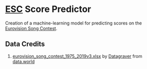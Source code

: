 #   [ESC](https://eurovision.tv/) Score Predictor

Creation of a machine-learning model for predicting scores on the [Eurovision Song Contest](https://eurovision.tv/).

##  Data Credits

1.  [eurovision_song_contest_1975_2019v3.xlsx](eurovision_song_contest_1975_2019v3.xlsx) by [Datagraver](https://datagraver.com/) from [data.world](https://data.world/)

